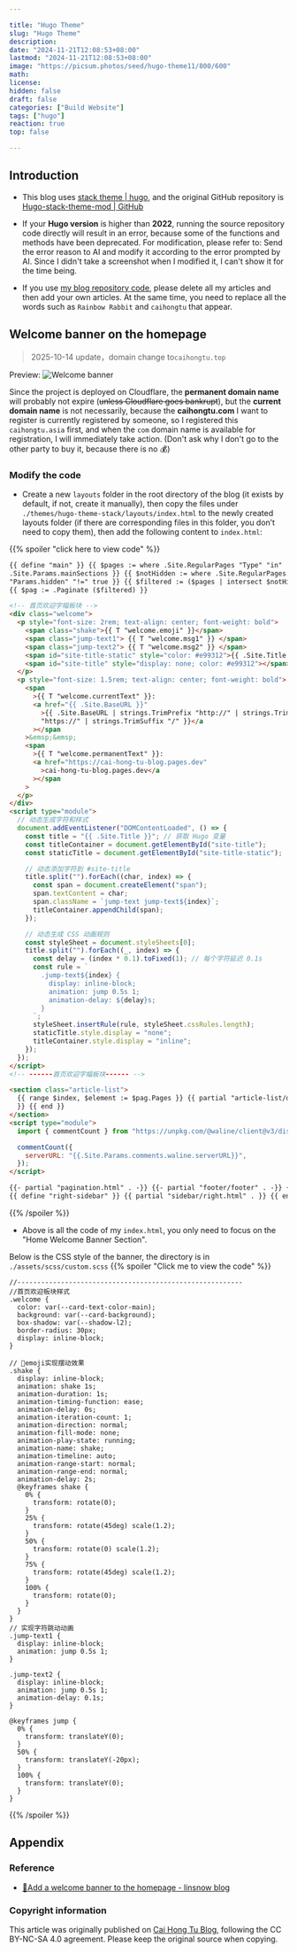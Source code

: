```yaml
---

title: "Hugo Theme"
slug: "Hugo Theme"
description: 
date: "2024-11-21T12:08:53+08:00"
lastmod: "2024-11-21T12:08:53+08:00"
image: "https://picsum.photos/seed/hugo-theme11/800/600"
math: 
license: 
hidden: false
draft: false 
categories: ["Build Website"]
tags: ["hugo"]
reaction: true
top: false

---
```


## Introduction

- This blog uses [stack theme | hugo](https://github.com/rento666/My-Blog-By-Hugo-stack), and the original GitHub repository is [Hugo-stack-theme-mod | GitHub](https://github.com/Mantyke/Hugo-stack-theme-mod)

- If your **Hugo version** is higher than **2022**, running the source repository code directly will result in an error, because some of the functions and methods have been deprecated. For modification, please refer to: Send the error reason to AI and modify it according to the error prompted by AI. Since I didn't take a screenshot when I modified it, I can't show it for the time being.

- If you use [my blog repository code](https://github.com/rento666/My-Blog-By-Hugo-stack), please delete all my articles and then add your own articles. At the same time, you need to replace all the words such as `Rainbow Rabbit` and `caihongtu` that appear.

## Welcome banner on the homepage

> 2025-10-14 update，domain change to`caihongtu.top`

Preview:
![Welcome banner](https://s2.loli.net/2024/11/21/XhInQYoesvJf1N3.png)

Since the project is deployed on Cloudflare, the **permanent domain name** will probably not expire (~~unless Cloudflare goes bankrupt~~), but the **current domain name** is not necessarily, because the **caihongtu.com** I want to register is currently registered by someone, so I registered this `caihongtu.asia` first, and when the `com` domain name is available for registration, I will immediately take action. (Don't ask why I don't go to the other party to buy it, because there is no 💰)

### Modify the code

- Create a new `layouts` folder in the root directory of the blog (it exists by default, if not, create it manually), then copy the files under `./themes/hugo-theme-stack/layouts/index.html` to the newly created layouts folder (if there are corresponding files in this folder, you don’t need to copy them), then add the following content to `index.html`:

{{% spoiler "click here to view code" %}}
```html
{{ define "main" }} {{ $pages := where .Site.RegularPages "Type" "in"
.Site.Params.mainSections }} {{ $notHidden := where .Site.RegularPages
"Params.hidden" "!=" true }} {{ $filtered := ($pages | intersect $notHidden) }}
{{ $pag := .Paginate ($filtered) }}

<!-- 首页欢迎字幅板块 -->
<div class="welcome">
  <p style="font-size: 2rem; text-align: center; font-weight: bold">
    <span class="shake">{{ T "welcome.emoji" }}</span>
    <span class="jump-text1"> {{ T "welcome.msg1" }} </span>
    <span class="jump-text2"> {{ T "welcome.msg2" }} </span>
    <span id="site-title-static" style="color: #e99312">{{ .Site.Title }}</span>
    <span id="site-title" style="display: none; color: #e99312"></span>
  </p>
  <p style="font-size: 1.5rem; text-align: center; font-weight: bold">
    <span
      >{{ T "welcome.currentText" }}:
      <a href="{{ .Site.BaseURL }}"
        >{{ .Site.BaseURL | strings.TrimPrefix "http://" | strings.TrimPrefix
        "https://" | strings.TrimSuffix "/" }}</a
      ></span
    >&emsp;&emsp;
    <span
      >{{ T "welcome.permanentText" }}:
      <a href="https://cai-hong-tu-blog.pages.dev"
        >cai-hong-tu-blog.pages.dev</a
      ></span
    >
  </p>
</div>
<script type="module">
  // 动态生成字符和样式
  document.addEventListener("DOMContentLoaded", () => {
    const title = "{{ .Site.Title }}"; // 获取 Hugo 变量
    const titleContainer = document.getElementById("site-title");
    const staticTitle = document.getElementById("site-title-static");

    // 动态添加字符到 #site-title
    title.split("").forEach((char, index) => {
      const span = document.createElement("span");
      span.textContent = char;
      span.className = `jump-text jump-text${index}`;
      titleContainer.appendChild(span);
    });

    // 动态生成 CSS 动画规则
    const styleSheet = document.styleSheets[0];
    title.split("").forEach((_, index) => {
      const delay = (index * 0.1).toFixed(1); // 每个字符延迟 0.1s
      const rule = `
        .jump-text${index} {
          display: inline-block;
          animation: jump 0.5s 1;
          animation-delay: ${delay}s;
        }
      `;
      styleSheet.insertRule(rule, styleSheet.cssRules.length);
      staticTitle.style.display = "none";
      titleContainer.style.display = "inline";
    });
  });
</script>
<!-- ------首页欢迎字幅板块------ -->

<section class="article-list">
  {{ range $index, $element := $pag.Pages }} {{ partial "article-list/default" .
  }} {{ end }}
</section>
<script type="module">
  import { commentCount } from "https://unpkg.com/@waline/client@v3/dist/comment.js";

  commentCount({
    serverURL: "{{.Site.Params.comments.waline.serverURL}}",
  });
</script>

{{- partial "pagination.html" . -}} {{- partial "footer/footer" . -}} {{ end }}
{{ define "right-sidebar" }} {{ partial "sidebar/right.html" . }} {{ end }}

```
{{% /spoiler %}}
 
- Above is all the code of my `index.html`, you only need to focus on the "Home Welcome Banner Section".

Below is the CSS style of the banner, the directory is in `./assets/scss/custom.scss`
{{% spoiler "Click me to view the code" %}}
```
//---------------------------------------------------------
//首页欢迎板块样式
.welcome {
  color: var(--card-text-color-main);
  background: var(--card-background);
  box-shadow: var(--shadow-l2);
  border-radius: 30px;
  display: inline-block;
}

// 👋emoji实现摆动效果
.shake {
  display: inline-block;
  animation: shake 1s;
  animation-duration: 1s;
  animation-timing-function: ease;
  animation-delay: 0s;
  animation-iteration-count: 1;
  animation-direction: normal;
  animation-fill-mode: none;
  animation-play-state: running;
  animation-name: shake;
  animation-timeline: auto;
  animation-range-start: normal;
  animation-range-end: normal;
  animation-delay: 2s;
  @keyframes shake {
    0% {
      transform: rotate(0);
    }
    25% {
      transform: rotate(45deg) scale(1.2);
    }
    50% {
      transform: rotate(0) scale(1.2);
    }
    75% {
      transform: rotate(45deg) scale(1.2);
    }
    100% {
      transform: rotate(0);
    }
  }
}
// 实现字符跳动动画
.jump-text1 {
  display: inline-block;
  animation: jump 0.5s 1;
}

.jump-text2 {
  display: inline-block;
  animation: jump 0.5s 1;
  animation-delay: 0.1s;
}

@keyframes jump {
  0% {
    transform: translateY(0);
  }
  50% {
    transform: translateY(-20px);
  }
  100% {
    transform: translateY(0);
  }
}
```
{{% /spoiler %}}

## Appendix

### Reference

- [🎉Add a welcome banner to the homepage - linsnow blog](https://linsnow.cn/posts/bloglab/hugo-stack/modify-hugo/)

### Copyright information

This article was originally published on [Cai Hong Tu Blog](https://cai-hong-tu-blog.pages.dev/), following the CC BY-NC-SA 4.0 agreement. Please keep the original source when copying.
